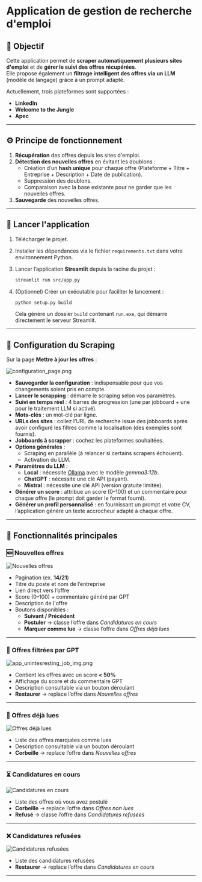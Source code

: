 # Application de gestion de recherche d'emploi

## 🎯 Objectif

Cette application permet de **scraper automatiquement plusieurs sites d'emploi** et de **gérer le suivi des offres récupérées**.  
Elle propose également un **filtrage intelligent des offres via un LLM** (modèle de langage) grâce à un prompt adapté.  

Actuellement, trois plateformes sont supportées :  
- **LinkedIn**  
- **Welcome to the Jungle**  
- **Apec**

---

## ⚙️ Principe de fonctionnement

1. **Récupération** des offres depuis les sites d'emploi.  
2. **Détection des nouvelles offres** en évitant les doublons :  
   - Création d’un **hash unique** pour chaque offre (Plateforme + Titre + Entreprise + Description + Date de publication).  
   - Suppression des doublons.  
   - Comparaison avec la base existante pour ne garder que les nouvelles offres.  
3. **Sauvegarde** des nouvelles offres.  

---

## 🚀 Lancer l'application

1. Télécharger le projet.  
2. Installer les dépendances via le fichier `requirements.txt` dans votre environnement Python.  
3. Lancer l’application **Streamlit** depuis la racine du projet :  

   ```bash
   streamlit run src/app.py
   ```

4. (Optionnel) Créer un exécutable pour faciliter le lancement :  

   ```bash
   python setup.py build
   ```
   Cela génère un dossier `build` contenant `run.exe`, qui démarre directement le serveur Streamlit.

---

## 🔧 Configuration du Scraping

Sur la page **Mettre à jour les offres** :

![configuration_page.png](imgs%2Fconfiguration_page.png)

- **Sauvegarder la configuration** : indispensable pour que vos changements soient pris en compte.  
- **Lancer le scrapping** : démarre le scraping selon vos paramètres.  
- **Suivi en temps réel** : 4 barres de progression (une par jobboard + une pour le traitement LLM si activé).  
- **Mots-clés** : un mot-clé par ligne.  
- **URLs des sites** : collez l’URL de recherche issue des jobboards après avoir configuré les filtres comme la localisation (des exemples sont fournis).  
- **Jobboards à scrapper** : cochez les plateformes souhaitées.  
- **Options générales** :  
  - Scraping en parallèle (à relancer si certains scrapers échouent).  
  - Activation du LLM.  
- **Paramètres du LLM** :  
  - **Local** : nécessite [Ollama](https://ollama.ai/) avec le modèle *gemma3:12b*.  
  - **ChatGPT** : nécessite une clé API (payant).  
  - **Mistral** : nécessite une clé API (version gratuite limitée).  
- **Générer un score** : attribue un score (0–100) et un commentaire pour chaque offre (le prompt doit garder le format fourni).  
- **Générer un profil personnalisé** : en fournissant un prompt et votre CV, l’application génère un texte accrocheur adapté à chaque offre.  

---

## 📌 Fonctionnalités principales

### 🆕 Nouvelles offres

![Nouvelles offres](imgs%2Fapp_new_job_img.png)

- Pagination (ex. **14/21**)  
- Titre du poste et nom de l’entreprise  
- Lien direct vers l’offre  
- Score (0–100) + commentaire généré par GPT  
- Description de l'offre  
- Boutons disponibles :  
  - **Suivant / Précédent**  
  - **Postuler** → classe l’offre dans *Candidatures en cours*  
  - **Marquer comme lue** → classe l’offre dans *Offres déjà lues*  

---

### 🧹 Offres filtrées par GPT

![app_unintesresting_job_img.png](imgs%2Fapp_unintesresting_job_img.png)

- Contient les offres avec un score **< 50%**  
- Affichage du score et du commentaire GPT  
- Description consultable via un bouton déroulant  
- **Restaurer** → replace l’offre dans *Nouvelles offres*  

---

### 📖 Offres déjà lues

![Offres déjà lues](imgs%2Fapp_already_seen_img.png)

- Liste des offres marquées comme lues  
- Description consultable via un bouton déroulant  
- **Corbeille** → replace l’offre dans *Nouvelles offres*  

---

### ⏳ Candidatures en cours

![Candidatures en cours](imgs%2Fapp_pending_img.png)

- Liste des offres où vous avez postulé  
- **Corbeille** → replace l’offre dans *Offres non lues*  
- **Refusé** → classe l’offre dans *Candidatures refusées*  

---

### ❌ Candidatures refusées

![Candidatures refusées](imgs%2Fapp_refused_img.png)

- Liste des candidatures refusées  
- **Restaurer** → replace l’offre dans *Candidatures en cours*  

---
